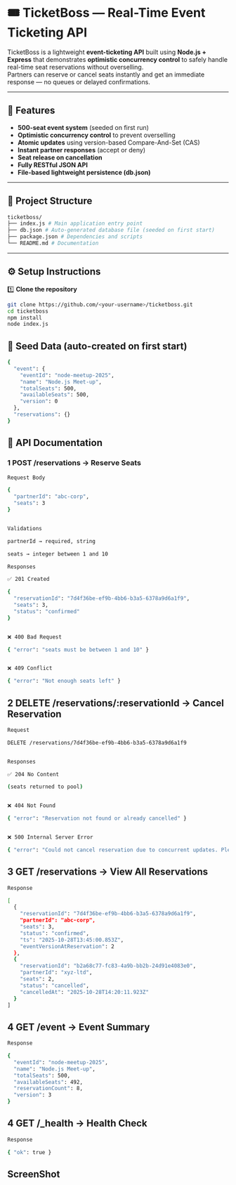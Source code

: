 # 🎟️ TicketBoss — Real-Time Event Ticketing API

TicketBoss is a lightweight **event-ticketing API** built using **Node.js + Express** that demonstrates **optimistic concurrency control** to safely handle real-time seat reservations without overselling.  
Partners can reserve or cancel seats instantly and get an immediate response — no queues or delayed confirmations.

---

## 🚀 Features

- **500-seat event system** (seeded on first run)
- **Optimistic concurrency control** to prevent overselling
- **Atomic updates** using version-based Compare-And-Set (CAS)
- **Instant partner responses** (accept or deny)
- **Seat release on cancellation**
- **Fully RESTful JSON API**
- **File-based lightweight persistence (db.json)**

---

## 🧱 Project Structure
``` bash
ticketboss/
├── index.js # Main application entry point
├── db.json # Auto-generated database file (seeded on first start)
├── package.json # Dependencies and scripts
└── README.md # Documentation
```

---

## ⚙️ Setup Instructions

1️⃣ **Clone the repository**
```bash
git clone https://github.com/<your-username>/ticketboss.git
cd ticketboss
npm install
node index.js
```
## 🧩 Seed Data (auto-created on first start)
```bash
{
  "event": {
    "eventId": "node-meetup-2025",
    "name": "Node.js Meet-up",
    "totalSeats": 500,
    "availableSeats": 500,
    "version": 0
  },
  "reservations": {}
}
```
## 🔗 API Documentation
### 1 POST /reservations → Reserve Seats
``` bash
Request Body

{
  "partnerId": "abc-corp",
  "seats": 3
}


Validations

partnerId → required, string

seats → integer between 1 and 10

Responses

✅ 201 Created

{
  "reservationId": "7d4f36be-ef9b-4bb6-b3a5-6378a9d6a1f9",
  "seats": 3,
  "status": "confirmed"
}


❌ 400 Bad Request

{ "error": "seats must be between 1 and 10" }


❌ 409 Conflict

{ "error": "Not enough seats left" }
```
## 2 DELETE /reservations/:reservationId → Cancel Reservation
``` bash
Request

DELETE /reservations/7d4f36be-ef9b-4bb6-b3a5-6378a9d6a1f9


Responses

✅ 204 No Content

(seats returned to pool)


❌ 404 Not Found

{ "error": "Reservation not found or already cancelled" }


❌ 500 Internal Server Error

{ "error": "Could not cancel reservation due to concurrent updates. Please retry." }
```
## 3 GET /reservations → View All Reservations
``` bash
Response

[
  {
    "reservationId": "7d4f36be-ef9b-4bb6-b3a5-6378a9d6a1f9",
    "partnerId": "abc-corp",
    "seats": 3,
    "status": "confirmed",
    "ts": "2025-10-28T13:45:00.853Z",
    "eventVersionAtReservation": 2
  },
  {
    "reservationId": "b2a68c77-fc83-4a9b-bb2b-24d91e4083e0",
    "partnerId": "xyz-ltd",
    "seats": 2,
    "status": "cancelled",
    "cancelledAt": "2025-10-28T14:20:11.923Z"
  }
]
```
## 4 GET /event → Event Summary
``` bash
Response

{
  "eventId": "node-meetup-2025",
  "name": "Node.js Meet-up",
  "totalSeats": 500,
  "availableSeats": 492,
  "reservationCount": 8,
  "version": 3
}
```

## 4 GET /_health → Health Check
``` bash
Response

{ "ok": true }

```
## ScreenShot












